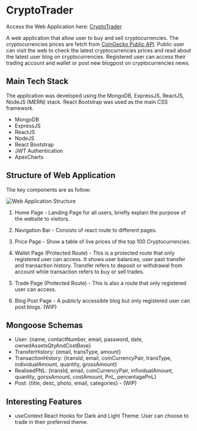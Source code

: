 # CryptoTrader

Access the Web Application here: [CryptoTrader]()

A web application that allow user to buy and sell cryptocurrencies. The cryptocurrencies prices are fetch from [CoinGecko Public API](https://www.coingecko.com/en/api). Public user can visit the web to check the latest cryptocurrencies prices and read about the latest user blog on cryptocurrencies. Registered user can access their trading account and wallet or post new blogpost on cryptocurrencies news.

## Main Tech Stack

The application was developed using the MongoDB, ExpressJS, ReactJS, NodeJS (MERN) stack. React Bootstrap was used as the main CSS framework.

- MongoDB
- ExpressJS
- ReactJS
- NodeJS
- React Bootstrap
- JWT Authentication
- ApexCharts

## Structure of Web Application

The key components are as follow:

![Web Application Structure](/client/public/images/CryptoTrader_Diagram.jpg)

1. Home Page - Landing Page for all users, briefly explain the purpose of the website to visitors.

2. Navigation Bar - Consists of react route to different pages.

3. Price Page - Show a table of live prices of the top 100 Cryptocurrencies.

4. Wallet Page (Protected Route) - This is a protected route that only registered user can access. It shows user balances, user past transfer and transaction history. Transfer refers to deposit or withdrawal from account while transaction refers to buy or sell trades.

5. Trade Page (Protected Route) - This is also a route that only registered user can access.

6. Blog Post Page - A publicly accessible blog but only registered user can post blogs. (WIP)

## Mongoose Schemas

- User: {name, contactNumber, email, password, date, ownedAssetsQtyAndCostBase}
- TransferHistory: {email, transType, amount}
- TransactionHistory: {transId, email, coinCurrencyPair, transType, individualAmount, quantity, grossAmount}
- RealisedPNL: {transId, email, coinCurrencyPair, infividualAmount, quantity, gorssAmount, costAmount, PnL, percentagePnL}
- Post: {title, desc, photo, email, categories} - (WIP)

## Interesting Features

- useContext React Hooks for Dark and Light Theme: User can choose to trade in their preferred theme.
